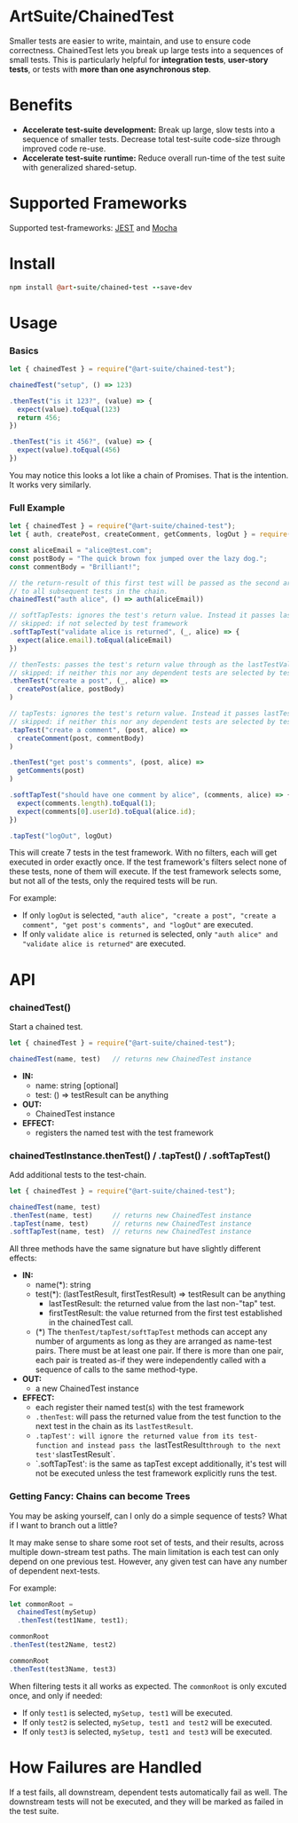 # ArtSuite/ChainedTest

Smaller tests are easier to write, maintain, and use to ensure code correctness.
ChainedTest lets you break up large tests into a sequences of small tests. This is particularly helpful for **integration tests**, **user-story tests**, or tests with **more than one asynchronous step**.

# Benefits

- **Accelerate test-suite development:** Break up large, slow tests into a sequence of smaller tests. Decrease total test-suite code-size through improved code re-use.
- **Accelerate test-suite runtime:** Reduce overall run-time of the test suite with generalized shared-setup.

# Supported Frameworks

Supported test-frameworks: [JEST](https://www.npmjs.com/package/jest) and [Mocha](https://www.npmjs.com/package/mocha)

# Install

```coffeescript
npm install @art-suite/chained-test --save-dev
```

# Usage

### Basics

```javascript
let { chainedTest } = require("@art-suite/chained-test");

chainedTest("setup", () => 123)

.thenTest("is it 123?", (value) => {
  expect(value).toEqual(123)
  return 456;
})

.thenTest("is it 456?", (value) => {
  expect(value).toEqual(456)
})
```

You may notice this looks a lot like a chain of Promises. That is the intention. It works very similarly.

### Full Example

```javascript
let { chainedTest } = require("@art-suite/chained-test");
let { auth, createPost, createComment, getComments, logOut } = require("../myApp");

const aliceEmail = "alice@test.com";
const postBody = "The quick brown fox jumped over the lazy dog.";
const commentBody = "Brilliant!";

// the return-result of this first test will be passed as the second argument
// to all subsequent tests in the chain.
chainedTest("auth alice", () => auth(aliceEmail))

// softTapTests: ignores the test's return value. Instead it passes lastTestValue through.
// skipped: if not selected by test framework
.softTapTest("validate alice is returned", (_, alice) => {
  expect(alice.email).toEqual(aliceEmail)
})

// thenTests: passes the test's return value through as the lastTestValue for the next test
// skipped: if neither this nor any dependent tests are selected by test framework
.thenTest("create a post", (_, alice) =>
  createPost(alice, postBody)
)

// tapTests: ignores the test's return value. Instead it passes lastTestValue through.
// skipped: if neither this nor any dependent tests are selected by test framework
.tapTest("create a comment", (post, alice) =>
  createComment(post, commentBody)
)

.thenTest("get post's comments", (post, alice) =>
  getComments(post)
)

.softTapTest("should have one comment by alice", (comments, alice) => {
  expect(comments.length).toEqual(1);
  expect(comments[0].userId).toEqual(alice.id);
})

.tapTest("logOut", logOut)
```

This will create 7 tests in the test framework. With no filters, each will get executed in order exactly once. If the test framework's filters select none of these tests, none of them will execute. If the test framework selects some, but not all of the tests, only the required tests will be run.

For example:

- If only `logOut` is selected, `"auth alice", "create a post", "create a comment", "get post's comments", and "logOut"` are executed.
- If only `validate alice is returned` is selected, only `"auth alice" and "validate alice is returned"` are executed.

# API


### chainedTest()

Start a chained test.

```javascript
let { chainedTest } = require("@art-suite/chained-test");

chainedTest(name, test)   // returns new ChainedTest instance
```

- **IN:**
  - name: string [optional]
  - test: () => testResult can be anything
- **OUT:**
  - ChainedTest instance
- **EFFECT:**
  - registers the named test with the test framework

### chainedTestInstance.thenTest() / .tapTest() / .softTapTest()

Add additional tests to the test-chain.

```javascript
let { chainedTest } = require("@art-suite/chained-test");

chainedTest(name, test)
.thenTest(name, test)     // returns new ChainedTest instance
.tapTest(name, test)      // returns new ChainedTest instance
.softTapTest(name, test)  // returns new ChainedTest instance
```

All three methods have the same signature but have slightly different effects:

- **IN:**
  - name(*): string
  - test(*): (lastTestResult, firstTestResult) => testResult can be anything
    - lastTestResult: the returned value from the last non-"tap" test.
    - firstTestResult: the value returned from the first test established in the chainedTest call.
  - (*) The `thenTest/tapTest/softTapTest` methods can accept any number of arguments as long as they are arranged as name-test pairs. There must be at least one pair. If there is more than one pair, each pair is treated as-if they were independently called with a sequence of calls to the same method-type.
- **OUT:**
  - a new ChainedTest instance
- **EFFECT:**
  - each register their named test(s) with the test framework
  - `.thenTest`: will pass the returned value from the test function to the next test in the chain as its `lastTestResult`.
  - `.tapTest': will ignore the returned value from its test-function and instead pass the `lastTestResult` through to the next test's `lastTestResult`.
  - `.softTapTest': is the same as tapTest except additionally, it's test will not be executed unless the test framework explicitly runs the test.

### Getting Fancy: Chains can become Trees

You may be asking yourself, can I only do a simple sequence of tests? What if I want to branch out a little?

It may make sense to share some root set of tests, and their results, across multiple down-stream test paths. The main limitation is each test can only depend on one previous test. However, any given test can have any number of dependent next-tests.

For example:
```javascript
let commonRoot =
  chainedTest(mySetup)
  .thenTest(test1Name, test1);

commonRoot
.thenTest(test2Name, test2)

commonRoot
.thenTest(test3Name, test3)
```

When filtering tests it all works as expected. The `commonRoot` is only excuted once, and only if needed:

- If only `test1` is selected, `mySetup, test1` will be executed.
- If only `test2` is selected, `mySetup, test1 and test2` will be executed.
- If only `test3` is selected, `mySetup, test1 and test3` will be executed.

# How Failures are Handled

If a test fails, all downstream, dependent tests automatically fail as well. The downstream tests will not be executed, and they will be marked as failed in the test suite.